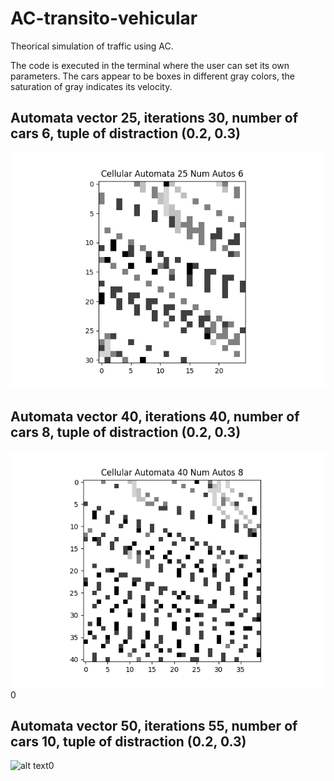 ﻿# AC-transito-vehicular
Theorical simulation of traffic using AC.

The code is executed in the terminal where the user can set its own parameters.
The cars appear to be boxes in different gray colors, the saturation of gray indicates its velocity.

## Automata vector 25, iterations 30, number of cars 6, tuple of distraction (0.2, 0.3)
![alt text](https://github.com/dafne-coconi/AC-transit/blob/master/images/CA_25.png?raw=true)

## Automata vector 40, iterations 40, number of cars 8, tuple of distraction (0.2, 0.3)
![alt text](https://github.com/dafne-coconi/AC-transit/blob/master/images/CA_40.png?raw=true)0

## Automata vector 50, iterations 55, number of cars 10, tuple of distraction (0.2, 0.3)
![alt text](https://github.com/dafne-coconi/AC-transit/blob/master/images/CA_55.png?raw=true)0
